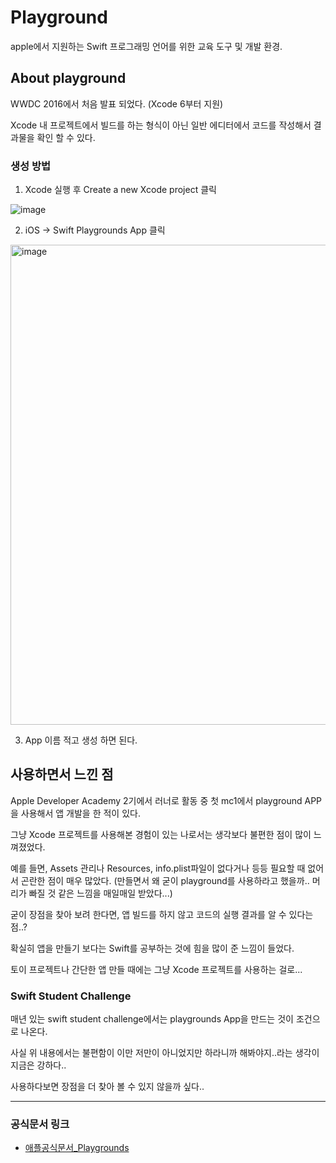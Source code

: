# Playground
apple에서 지원하는 Swift 프로그래밍 언어를 위한 교육 도구 및 개발 환경.


## About playground
WWDC 2016에서 처음 발표 되었다. (Xcode 6부터 지원)

Xcode 내 프로젝트에서 빌드를 하는 형식이 아닌 일반 에디터에서 코드를 작성해서 결과물을 확인 할 수 있다.

### 생성 방법

1. Xcode 실행 후 Create a new Xcode project 클릭

![image](https://user-images.githubusercontent.com/87136217/229333023-2a87c242-f9cb-4b40-85c0-22be0f64d5da.png)

2. iOS -> Swift Playgrounds App 클릭

<img width="768" alt="image" src="https://user-images.githubusercontent.com/87136217/229333004-53be6197-aa82-49c6-97ad-12a0044578d9.png"> 

3. App 이름 적고 생성 하면 된다.


## 사용하면서 느낀 점
Apple Developer Academy 2기에서 러너로 활동 중 첫 mc1에서 playground APP을 사용해서 앱 개발을 한 적이 있다.

그냥 Xcode 프로젝트를 사용해본 경험이 있는 나로서는 생각보다 불편한 점이 많이 느껴졌었다.

예를 들면, Assets 관리나 Resources, info.plist파일이 없다거나 등등 필요할 때 없어서 곤란한 점이 매우 많았다. (만들면서 왜 굳이 playground를 사용하라고 했을까.. 머리가 빠질 것 같은 느낌을 매일매일 받았다...)

굳이 장점을 찾아 보려 한다면, 앱 빌드를 하지 않고 코드의 실행 결과를 알 수 있다는 점..?

확실히 앱을 만들기 보다는 Swift를 공부하는 것에 힘을 많이 준 느낌이 들었다.

토이 프로젝트나 간단한 앱 만들 때에는 그냥 Xcode 프로젝트를 사용하는 걸로...

### Swift Student Challenge
매년 있는 swift student challenge에서는 playgrounds App을 만드는 것이 조건으로 나온다.

사실 위 내용에서는 불편함이 이만 저만이 아니었지만 하라니까 해봐야지..라는 생각이 지금은 강하다..

사용하다보면 장점을 더 찾아 볼 수 있지 않을까 싶다.. 

***
### 공식문서 링크
- [애플공식문서_Playgrounds](https://www.apple.com/kr/swift/playgrounds/)
